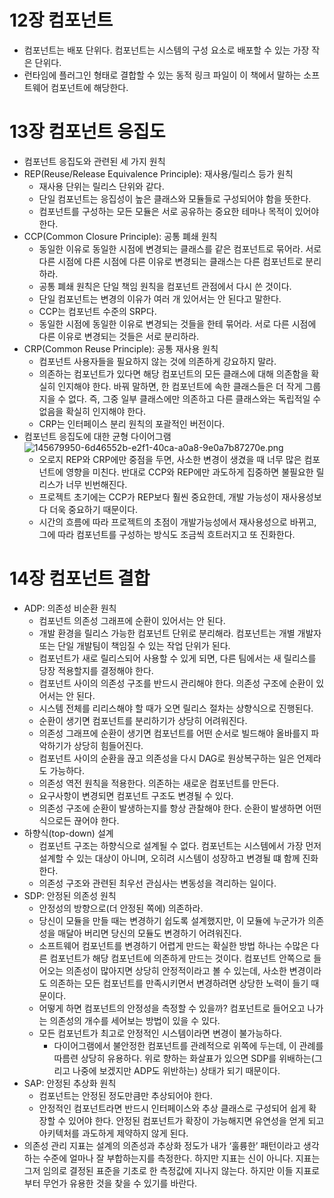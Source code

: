 # 12장 컴포넌트

- 컴포넌트는 배포 단위다. 컴포넌트는 시스템의 구성 요소로 배포할 수 있는 가장 작은 단위다.
- 런타임에 플러그인 형태로 결합할 수 있는 동적 링크 파일이 이 책에서 말하는 소프트웨어 컴포넌트에 해당한다.

# 13장 컴포넌트 응집도

- 컴포넌트 응집도와 관련된 세 가지 원칙
- REP(Reuse/Release Equivalence Principle): 재사용/릴리스 등가 원칙
  - 재사용 단위는 릴리스 단위와 같다.
  - 단일 컴포넌트는 응집성이 높은 클래스와 모듈들로 구성되어야 함을 뜻한다.
  - 컴포넌트를 구성하는 모든 모듈은 서로 공유하는 중요한 테마나 목적이 있어야 한다.
- CCP(Common Closure Principle): 공통 폐쇄 원칙
  - 동일한 이유로 동일한 시점에 변경되는 클래스를 같은 컴포넌트로 묶어라. 서로 다른 시점에 다른 시점에 다른 이유로 변경되는 클래스는 다른 컴포넌트로 분리하라.
  - 공통 폐쇄 원칙은 단일 책임 원칙을 컴포넌트 관점에서 다시 쓴 것이다.
  - 단일 컴포넌트는 변경의 이유가 여러 개 있어서는 안 된다고 말한다.
  - CCP는 컴포넌트 수준의 SRP다.
  - 동일한 시점에 동일한 이유로 변경되는 것들을 한테 묶어라. 서로 다른 시점에 다른 이유로 변경되는 것들은 서로 분리하라.
- CRP(Common Reuse Principle): 공통 재사용 원칙
  - 컴포넌트 사용자들을 필요하지 않는 것에 의존하게 강요하지 말라.
  - 의존하는 컴포넌트가 있다면 해당 컴포넌트의 모든 클래스에 대해 의존함을 확실히 인지해야 한다. 바꿔 말하면, 한 컴포넌트에 속한 클래스들은 더 작게 그룹지을 수 없다. 즉, 그중 일부 클래스에만 의존하고 다른 클래스와는 독립적일 수 없음을 확실히 인지해야 한다.
  - CRP는 인터페이스 분리 원칙의 포괄적인 버전이다.
- 컴포넌트 응집도에 대한 균형 다이어그램
  ![145679950-6d46552b-e2f1-40ca-a0a8-9e0a7b87270e.png](https://s3-us-west-2.amazonaws.com/secure.notion-static.com/89e51f18-69ad-43cf-a722-0fa3646776b2/145679950-6d46552b-e2f1-40ca-a0a8-9e0a7b87270e.png)
  - 오로지 REP와 CRP에만 중점을 두면, 사소한 변경이 생겼을 때 너무 많은 컴포넌트에 영향을 미친다. 반대로 CCP와 REP에만 과도하게 집중하면 불필요한 릴리스가 너무 빈번해진다.
  - 프로젝트 초기에는 CCP가 REP보다 훨씬 중요한데, 개발 가능성이 재사용성보다 더욱 중요하기 때문이다.
  - 시간의 흐름에 따라 프로젝트의 초점이 개발가능성에서 재사용성으로 바뀌고, 그에 따라 컴포넌트를 구성하는 방식도 조금씩 흐트러지고 또 진화한다.

# 14장 컴포넌트 결합

- ADP: 의존성 비순환 원칙
  - 컴포넌트 의존성 그래프에 순환이 있어서는 안 된다.
  - 개발 환경을 릴리스 가능한 컴포넌트 단위로 분리해라. 컴포넌트는 개별 개발자 또는 단일 개발팀이 책임질 수 있는 작업 단위가 된다.
  - 컴포넌트가 새로 릴리스되어 사용할 수 있게 되면, 다른 팀에서는 새 릴리스를 당장 적용할지를 결정해야 한다.
  - 컴포넌트 사이의 의존성 구조를 반드시 관리해야 한다. 의존성 구조에 순환이 있어서는 안 된다.
  - 시스템 전체를 리리스해야 할 때가 오면 릴리스 절차는 상향식으로 진행된다.
  - 순환이 생기면 컴포넌트를 분리하기가 상당히 어려워진다.
  - 의존성 그래프에 순환이 생기면 컴포넌트를 어떤 순서로 빌드해야 올바를지 파악하기가 상당히 힘들어진다.
  - 컴포넌트 사이의 순환을 끊고 의존성을 다시 DAG로 원상복구하는 일은 언제라도 가능하다.
  - 의존성 역전 원칙을 적용한다. 의존하는 새로운 컴포넌트를 만든다.
  - 요구사항이 변경되면 컴포넌트 구조도 변경될 수 있다.
  - 의존성 구조에 순환이 발생하는지를 항상 관찰해야 한다. 순환이 발생하면 어떤 식으로든 끊어야 한다.
- 하향식(top-down) 설계
  - 컴포넌트 구조는 하향식으로 설계될 수 없다. 컴포넌트는 시스템에서 가장 먼저 설계할 수 있는 대상이 아니며, 오히려 시스템이 성장하고 변경될 떄 함께 진화한다.
  - 의존성 구조와 관련된 최우선 관심사는 변동성을 격리하는 일이다.
- SDP: 안정된 의존성 원칙
  - 안정성의 방향으로(더 안정된 쪽에) 의존하라.
  - 당신이 모듈을 만들 때는 변경하기 쉽도록 설계했지만, 이 모듈에 누군가가 의존성을 매달아 버리면 당신의 모듈도 변경하기 어려워진다.
  - 소프트웨어 컴포넌트를 변경하기 어렵게 만드는 확실한 방법 하나는 수많은 다른 컴포넌트가 해당 컴포넌트에 의존하게 만드는 것이다. 컴포넌트 안쪽으로 들어오는 의존성이 많아지면 상당히 안정적이라고 볼 수 있는데, 사소한 변경이라도 의존하는 모든 컴포넌트를 만족시키면서 변경하려면 상당한 노력이 들기 때문이다.
  - 어떻게 하면 컴포넌트의 안정성을 측정할 수 있을까? 컴포넌트로 들어오고 나가는 의존성의 개수를 세어보는 방법이 있을 수 있다.
  - 모든 컴포넌트가 최고로 안정적인 시스템이라면 변경이 불가능하다.
    - 다이어그램에서 불안정한 컴포넌트를 관례적으로 위쪽에 두는데, 이 관례를 따름련 상당히 유용하다. 위로 향하는 화살표가 있으면 SDP를 위배하는(그리고 나중에 보겠지만 ADP도 위반하는) 상태가 되기 때문이다.
- SAP: 안정된 추상화 원칙
  - 컴포넌트는 안정된 정도만큼만 추상되어야 한다.
  - 안정적인 컴포넌트라면 반드시 인터페이스와 추상 클래스로 구성되어 쉽게 확장할 수 있어야 한다. 안정된 컴포넌트가 확장이 가능해지면 유연성을 얻게 되고 아키텍처를 과도하게 제약하지 않게 된다.
- 의존성 관리 지표는 설계의 의존성과 추상화 정도가 내가 ‘훌륭한’ 패턴이라고 생각하는 수준에 얼마나 잘 부합하는지를 측정한다. 하지만 지표는 신이 아니다. 지표는 그저 임의로 결정된 표준을 기초로 한 측정값에 지나지 않는다. 하지만 이들 지표로부터 무언가 유용한 것을 찾을 수 있기를 바란다.
